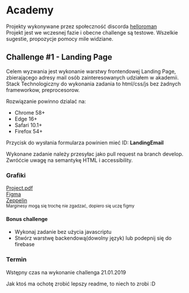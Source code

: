 ﻿# Academy
Projekty wykonywane przez społeczność discorda
[helloroman](https://discordapp.com/invite/VTyJc9N)  
Projekt jest we wczesnej fazie i obecne challenge są testowe. Wszelkie sugestie, propozycje pomocy mile widziane.

## Challenge #1 - Landing Page
Celem wyzwania jest wykonanie warstwy frontendowej Landing Page, zbierającego adresy mail osób zainteresowanych udziałem w akademii.  
Stack Technologiczny do wykonania zadania to html/css/js bez żadnych frameworkow, preprocesorow.  

Rozwiązanie powinno dzialać na: 
* Chrome 58+
* Edge  16+
* Safari 10.1+
* Firefox 54+

Przycisk do wysłania formularza powinien mieć ID: **LandingEmail**

Wykonane zadanie należy przesyłac jako pull request na branch develop.  
Zwróćcie uwagę na semantykę HTML i accessibility.  

### Grafiki
[Project.pdf](/assets/Layout.pdf)  
[Figma](https://www.figma.com/file/gCTf2Ux96ETR0DMxr6T2m039/LandingPage?node-id=1%3A13)  
[Zeppelin](https://zpl.io/boKzeQv)  
<sub>Marginesy mogą się trochę nie zgadzać, dopiero się uczę figmy</sub>
#### Bonus challenge 
* Wykonaj zadanie bez użycia javascriptu
* Stwórz warstwę backendową(dowolny język) lub podepnij się do firebase
### Termin 
Wstępny czas na wykonanie challenga 21.01.2019  
  
  

Jak ktoś ma ochotę zrobić lepszy readme, to niech to zrobi :D
